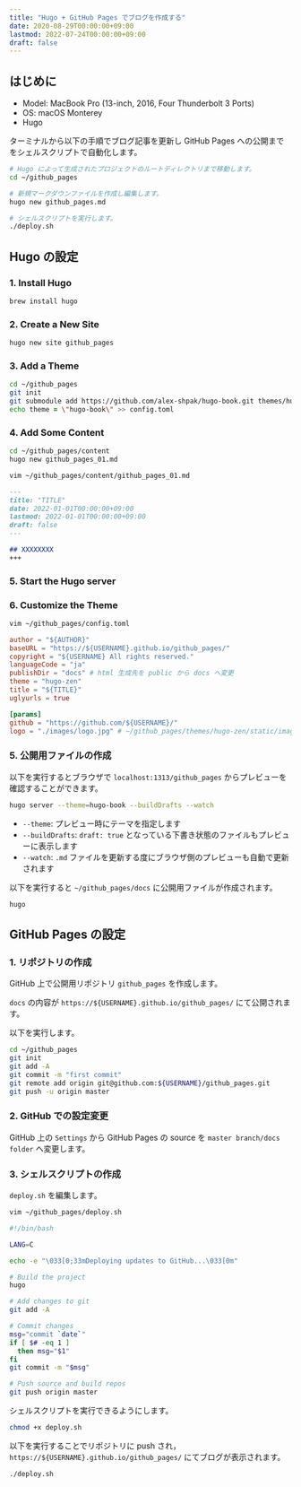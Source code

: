 ```yaml
---
title: "Hugo + GitHub Pages でブログを作成する"
date: 2020-08-29T00:00:00+09:00
lastmod: 2022-07-24T00:00:00+09:00
draft: false
---
```


## はじめに

- Model: MacBook Pro (13-inch, 2016, Four Thunderbolt 3 Ports)
- OS: macOS Monterey
- Hugo

ターミナルから以下の手順でブログ記事を更新し GitHub Pages への公開までをシェルスクリプトで自動化します。

```zsh
# Hugo によって生成されたプロジェクトのルートディレクトリまで移動します。
cd ~/github_pages

# 新規マークダウンファイルを作成し編集します。
hugo new github_pages.md

# シェルスクリプトを実行します。
./deploy.sh
```

## Hugo の設定

### 1. Install Hugo

```zsh
brew install hugo
```

### 2. Create a New Site

```zsh
hugo new site github_pages
```

### 3. Add a Theme

```zsh
cd ~/github_pages
git init
git submodule add https://github.com/alex-shpak/hugo-book.git themes/hugo-book
echo theme = \"hugo-book\" >> config.toml
```

### 4. Add Some Content

```zsh
cd ~/github_pages/content
hugo new github_pages_01.md
```

```zsh
vim ~/github_pages/content/github_pages_01.md
```

```md:github_pages.md
---
title: "TITLE"
date: 2022-01-01T00:00:00+09:00
lastmod: 2022-01-01T00:00:00+09:00
draft: false
---

## XXXXXXXX
+++
```

### 5. Start the Hugo server

### 6. Customize the Theme

```zsh
vim ~/github_pages/config.toml
```

```toml:config.toml
author = "${AUTHOR}"
baseURL = "https://${USERNAME}.github.io/github_pages/"
copyright = "${USERNAME} All rights reserved."
languageCode = "ja"
publishDir = "docs" # html 生成先を public から docs へ変更
theme = "hugo-zen"
title = "${TITLE}"
uglyurls = true

[params]
github = "https://github.com/${USERNAME}/"
logo = "./images/logo.jpg" # ~/github_pages/themes/hugo-zen/static/images/logo.jpg
```

### 5. 公開用ファイルの作成

以下を実行するとブラウザで `localhost:1313/github_pages` からプレビューを確認することができます。

```zsh
hugo server --theme=hugo-book --buildDrafts --watch
```

- `--theme`: プレビュー時にテーマを指定します
- `--buildDrafts`: `draft: true` となっている下書き状態のファイルもプレビューに表示します
- `--watch`: `.md` ファイルを更新する度にブラウザ側のプレビューも自動で更新されます

以下を実行すると `~/github_pages/docs` に公開用ファイルが作成されます。

```zsh
hugo
```

## GitHub Pages の設定

### 1. リポジトリの作成

GitHub 上で公開用リポジトリ `github_pages` を作成します。

`docs` の内容が `https://${USERNAME}.github.io/github_pages/` にて公開されます。

以下を実行します。

```zsh
cd ~/github_pages
git init
git add -A
git commit -m "first commit"
git remote add origin git@github.com:${USERNAME}/github_pages.git
git push -u origin master
```

### 2. GitHub での設定変更

GitHub 上の `Settings` から GitHub Pages の source を `master branch/docs folder` へ変更します。

### 3. シェルスクリプトの作成

`deploy.sh` を編集します。

```zsh
vim ~/github_pages/deploy.sh
```

```sh:deploy.sh
#!/bin/bash

LANG=C

echo -e "\033[0;33mDeploying updates to GitHub...\033[0m"

# Build the project
hugo

# Add changes to git
git add -A

# Commit changes
msg="commit `date`"
if [ $# -eq 1 ]
  then msg="$1"
fi
git commit -m "$msg"

# Push source and build repos
git push origin master
```

シェルスクリプトを実行できるようにします。

```zsh
chmod +x deploy.sh
```

以下を実行することでリポジトリに push され，`https://${USERNAME}.github.io/github_pages/` にてブログが表示されます。

```zsh
./deploy.sh
```
